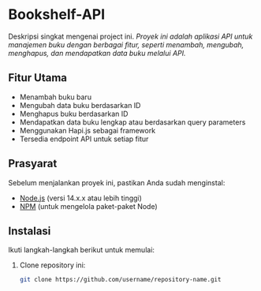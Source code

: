 # Bookshelf-API

Deskripsi singkat mengenai project ini. 
_Proyek ini adalah aplikasi API untuk manajemen buku dengan berbagai fitur, seperti menambah, mengubah, menghapus, dan mendapatkan data buku melalui API._



## Fitur Utama

- Menambah buku baru
- Mengubah data buku berdasarkan ID
- Menghapus buku berdasarkan ID
- Mendapatkan data buku lengkap atau berdasarkan query parameters
- Menggunakan Hapi.js sebagai framework
- Tersedia endpoint API untuk setiap fitur

## Prasyarat

Sebelum menjalankan proyek ini, pastikan Anda sudah menginstal:

- [Node.js](https://nodejs.org/) (versi 14.x.x atau lebih tinggi)
- [NPM](https://www.npmjs.com/) (untuk mengelola paket-paket Node)

## Instalasi

Ikuti langkah-langkah berikut untuk memulai:

1. Clone repository ini:

   ```bash
   git clone https://github.com/username/repository-name.git
